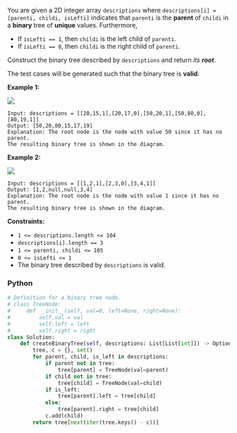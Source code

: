 You are given a 2D integer array  `descriptions`  where  `descriptions[i] = [parenti, childi, isLefti]`  indicates
that  `parenti`  is the  **parent**  of  `childi`  in a  **binary**  tree of  **unique**  values. Furthermore,

- If  `isLefti == 1`, then  `childi`  is the left child of  `parenti`.
- If  `isLefti == 0`, then  `childi`  is the right child of  `parenti`.

Construct the binary tree described by  `descriptions`  and return  _its  **root**_.

The test cases will be generated such that the binary tree is  **valid**.

**Example 1:**

![](https://assets.leetcode.com/uploads/2022/02/09/example1drawio.png)

```
Input: descriptions = [[20,15,1],[20,17,0],[50,20,1],[50,80,0],[80,19,1]]
Output: [50,20,80,15,17,19]
Explanation: The root node is the node with value 50 since it has no parent.
The resulting binary tree is shown in the diagram.
```

**Example 2:**

![](https://assets.leetcode.com/uploads/2022/02/09/example2drawio.png)

```
Input: descriptions = [[1,2,1],[2,3,0],[3,4,1]]
Output: [1,2,null,null,3,4]
Explanation: The root node is the node with value 1 since it has no parent.
The resulting binary tree is shown in the diagram.
```

**Constraints:**

- `1 <= descriptions.length <= 104`
- `descriptions[i].length == 3`
- `1 <= parenti, childi <= 105`
- `0 <= isLefti <= 1`
- The binary tree described by  `descriptions`  is valid.

### Python

```python
# Definition for a binary tree node.
# class TreeNode:
#     def __init__(self, val=0, left=None, right=None):
#         self.val = val
#         self.left = left
#         self.right = right
class Solution:
    def createBinaryTree(self, descriptions: List[List[int]]) -> Optional[TreeNode]:
        tree, c = {}, set()
        for parent, child, is_left in descriptions:
            if parent not in tree:
                tree[parent] = TreeNode(val=parent)
            if child not in tree:
                tree[child] = TreeNode(val=child)
            if is_left:
                tree[parent].left = tree[child]
            else:
                tree[parent].right = tree[child]
            c.add(child)
        return tree[next(iter(tree.keys() - c))]
```